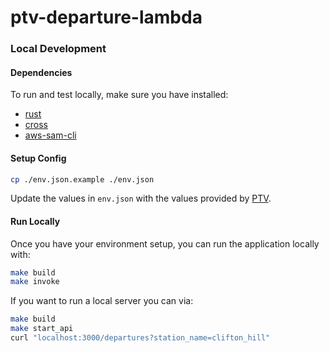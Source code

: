 # ptv-departure-lambda

### Local Development

#### Dependencies

To run and test locally, make sure you have installed:

 - [rust](https://www.rust-lang.org/tools/install)
 - [cross](https://github.com/cross-rs/cross)
 - [aws-sam-cli](https://github.com/aws/aws-sam-cli)

#### Setup Config

```sh
cp ./env.json.example ./env.json
```

Update the values in `env.json` with the values provided by [PTV](https://www.ptv.vic.gov.au/footer/data-and-reporting/datasets/ptv-timetable-api/).


#### Run Locally

Once you have your environment setup, you can run the application locally with:

```sh
make build
make invoke
```

If you want to run a local server you can via:

```sh
make build
make start_api
curl "localhost:3000/departures?station_name=clifton_hill" 
```
